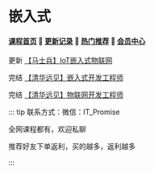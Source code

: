 # 嵌入式

#### [**课程首页**](../../README.md) 💖 [**更新记录**](./gxjl.md) 💖 [**热门推荐**](./rmtj.md) 💖 [**会员中心**](./vip.md)

更新 [【马士兵】IoT嵌入式物联网](https://www.mashibing.com/subject/13)

完结 [【清华远见】嵌入式开发工程师](http://www.makeru.com.cn/roadmap/emb)

完结 [【清华远见】物联网开发工程师](http://www.makeru.com.cn/roadmap/iot)



::: tip
联系方式：微信：IT_Promise

全网课程都有，欢迎私聊

推荐好友下单返利，买的越多，返利越多

:::